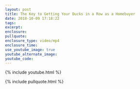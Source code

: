 ```yaml
---
layout: post
title: The Key to Getting Your Ducks in a Row as a Homebuyer
date: 2018-10-09 17:18:22
tags:
excerpt:
enclosure:
pullquote:
enclosure_type: video/mp4
enclosure_time:
use_youtube_image: true
youtube_alternate_image:
youtube_code:
---
```


{% include youtube.html %}

{% include pullquote.html %}